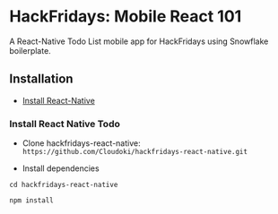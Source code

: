 HackFridays: Mobile React 101
==================================
A React-Native Todo List mobile app for HackFridays using Snowflake boilerplate.

## Installation

* [Install React-Native](https://facebook.github.io/react-native/docs/getting-started.html#content)

### Install React Native Todo
* Clone hackfridays-react-native: `https://github.com/Cloudoki/hackfridays-react-native.git`

* Install dependencies

```
cd hackfridays-react-native

npm install
```

